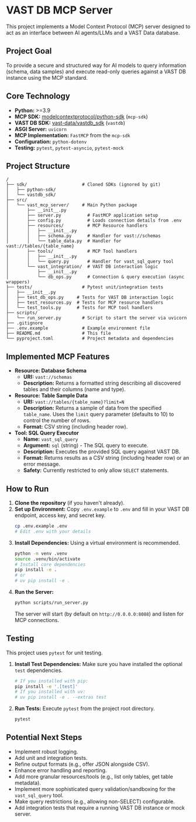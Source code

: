 # VAST DB MCP Server

This project implements a Model Context Protocol (MCP) server designed to act as an interface between AI agents/LLMs and a VAST Data database.

## Project Goal

To provide a secure and structured way for AI models to query information (schema, data samples) and execute read-only queries against a VAST DB instance using the MCP standard.

## Core Technology

*   **Python:** >=3.9
*   **MCP SDK:** [modelcontextprotocol/python-sdk](https://github.com/modelcontextprotocol/python-sdk) (`mcp-sdk`)
*   **VAST DB SDK:** [vast-data/vastdb_sdk](https://github.com/vast-data/vastdb_sdk) (`vastdb`)
*   **ASGI Server:** `uvicorn`
*   **MCP Implementation:** `FastMCP` from the `mcp-sdk`
*   **Configuration:** `python-dotenv`
*   **Testing:** `pytest`, `pytest-asyncio`, `pytest-mock`

## Project Structure

```
/
├── sdk/                     # Cloned SDKs (ignored by git)
│   ├── python-sdk/
│   └── vastdb_sdk/
├── src/
│   └── vast_mcp_server/     # Main Python package
│       ├── __init__.py
│       ├── server.py          # FastMCP application setup
│       ├── config.py          # Loads connection details from .env
│       ├── resources/         # MCP Resource handlers
│       │   ├── __init__.py
│       │   ├── schema.py      # Handler for vast://schemas
│       │   └── table_data.py  # Handler for vast://tables/{table_name}
│       ├── tools/             # MCP Tool handlers
│       │   ├── __init__.py
│       │   └── query.py       # Handler for vast_sql_query tool
│       └── vast_integration/  # VAST DB interaction logic
│           ├── __init__.py
│           └── db_ops.py      # Connection & query execution (async wrappers)
├── tests/                   # Pytest unit/integration tests
│   ├── __init__.py
│   ├── test_db_ops.py     # Tests for VAST DB interaction logic
│   ├── test_resources.py  # Tests for MCP resource handlers
│   └── test_tools.py      # Tests for MCP tool handlers
├── scripts/
│   └── run_server.py        # Script to start the server via uvicorn
├── .gitignore
├── .env.example             # Example environment file
├── README.md                # This file
└── pyproject.toml           # Project metadata and dependencies
```

## Implemented MCP Features

*   **Resource: Database Schema**
    *   **URI:** `vast://schemas`
    *   **Description:** Returns a formatted string describing all discovered tables and their columns (name and type).
*   **Resource: Table Sample Data**
    *   **URI:** `vast://tables/{table_name}?limit=N`
    *   **Description:** Returns a sample of data from the specified `table_name`. Uses the `limit` query parameter (defaults to 10) to control the number of rows.
    *   **Format:** CSV string (including header row).
*   **Tool: SQL Query Executor**
    *   **Name:** `vast_sql_query`
    *   **Argument:** `sql` (string) - The SQL query to execute.
    *   **Description:** Executes the provided SQL query against VAST DB.
    *   **Format:** Returns results as a CSV string (including header row) or an error message.
    *   **Safety:** Currently restricted to only allow `SELECT` statements.

## How to Run

1.  **Clone the repository** (if you haven't already).
2.  **Set up Environment:** Copy `.env.example` to `.env` and fill in your VAST DB endpoint, access key, and secret key.
    ```bash
    cp .env.example .env
    # Edit .env with your details
    ```
3.  **Install Dependencies:** Using a virtual environment is recommended.
    ```bash
    python -m venv .venv
    source .venv/bin/activate
    # Install core dependencies
    pip install -e .
    # or
    # uv pip install -e .
    ```
4.  **Run the Server:**
    ```bash
    python scripts/run_server.py
    ```
    The server will start (by default on `http://0.0.0.0:8088`) and listen for MCP connections.

## Testing

This project uses `pytest` for unit testing.

1.  **Install Test Dependencies:** Make sure you have installed the optional `test` dependencies.
    ```bash
    # If you installed with pip:
    pip install -e '.[test]'
    # If you installed with uv:
    # uv pip install -e . --extras test
    ```
2.  **Run Tests:** Execute `pytest` from the project root directory.
    ```bash
    pytest
    ```

## Potential Next Steps

*   Implement robust logging.
*   Add unit and integration tests.
*   Refine output formats (e.g., offer JSON alongside CSV).
*   Enhance error handling and reporting.
*   Add more granular resources/tools (e.g., list only tables, get table metadata).
*   Implement more sophisticated query validation/sandboxing for the `vast_sql_query` tool.
*   Make query restrictions (e.g., allowing non-SELECT) configurable.
*   Add integration tests that require a running VAST DB instance or mock server.
